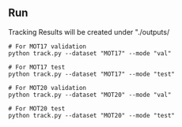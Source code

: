 ## Run
Tracking Results will be created under "./outputs/


```
# For MOT17 validation
python track.py --dataset "MOT17" --mode "val"

# For MOT17 test
python track.py --dataset "MOT17" --mode "test"

# For MOT20 validation
python track.py --dataset "MOT20" --mode "val"

# For MOT20 test
python track.py --dataset "MOT20" --mode "test"
```
